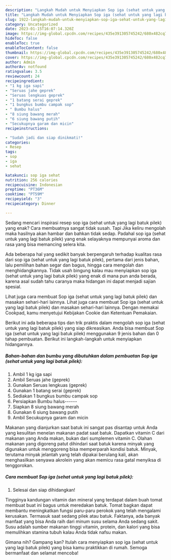 ```yaml
---
description: "Langkah Mudah untuk Menyiapkan Sop iga (sehat untuk yang lagi batuk pilek), Bikin Ngiler"
title: "Langkah Mudah untuk Menyiapkan Sop iga (sehat untuk yang lagi batuk pilek), Bikin Ngiler"
slug: 1922-langkah-mudah-untuk-menyiapkan-sop-iga-sehat-untuk-yang-lagi-batuk-pilek-bikin-ngiler
category: Uncategorized
date: 2023-01-15T16:07:14.320Z
image: https://img-global.cpcdn.com/recipes/435e391305745242/680x482cq70/sop-iga-sehat-untuk-yang-lagi-batuk-pilek-foto-resep-utama.jpg
hideToc: false
enableToc: true
enableTocContent: false
thumbnail: https://img-global.cpcdn.com/recipes/435e391305745242/680x482cq70/sop-iga-sehat-untuk-yang-lagi-batuk-pilek-foto-resep-utama.jpg
cover: https://img-global.cpcdn.com/recipes/435e391305745242/680x482cq70/sop-iga-sehat-untuk-yang-lagi-batuk-pilek-foto-resep-utama.jpg
author: Admin
authorAv: notfound
ratingvalue: 3.5
reviewcount: 24
recipeingredient:
- "1 kg iga sapi"
- "Seruas jahe geprek"
- "Seruas lengkuas geprek"
- "1 batang serai geprek"
- "1 bungkus bumbu campak sop"
- " Bumbu halus"
- "8 siung bawang merah"
- "6 siung bawang putih"
- "Secukupnya garam dan micin"
recipeinstructions:

- "Sudah jadi dan siap dinikmati!"
categories:
- Resep
tags:
- sop
- iga
- sehat

katakunci: sop iga sehat 
nutrition: 256 calories
recipecuisine: Indonesian
preptime: "PT36M"
cooktime: "PT59M"
recipeyield: "3"
recipecategory: Dinner

---
```



Sedang mencari inspirasi resep sop iga (sehat untuk yang lagi batuk pilek) yang enak? Cara membuatnya sangat tidak susah. Tapi Jika keliru mengolah maka hasilnya akan hambar dan bahkan tidak sedap. Padahal sop iga (sehat untuk yang lagi batuk pilek) yang enak selayaknya mempunyai aroma dan rasa yang bisa memancing selera kita.


Ada beberapa hal yang sedikit banyak berpengaruh terhadap kualitas rasa dari sop iga (sehat untuk yang lagi batuk pilek), pertama dari jenis bahan, lalu pemilihan bahan segar dan bagus, hingga cara mengolah dan menghidangkannya. Tidak usah bingung kalau mau menyiapkan sop iga (sehat untuk yang lagi batuk pilek) yang enak di mana pun anda berada, karena asal sudah tahu caranya maka hidangan ini dapat menjadi sajian spesial.

Lihat juga cara membuat Sop iga (sehat untuk yang lagi batuk pilek) dan masakan sehari-hari lainnya. Lihat juga cara membuat Sop iga (sehat untuk yang lagi batuk pilek) dan masakan sehari-hari lainnya. Dengan memakai Cookpad, kamu menyetujui Kebijakan Cookie dan Ketentuan Pemakaian.


Berikut ini ada beberapa tips dan trik praktis dalam mengolah sop iga (sehat untuk yang lagi batuk pilek) yang siap dikreasikan. Anda bisa membuat Sop iga (sehat untuk yang lagi batuk pilek) menggunakan 9 jenis bahan dan 0 tahap pembuatan. Berikut ini langkah-langkah untuk menyiapkan hidangannya.

<!--inarticleads1-->

##### Bahan-bahan dan bumbu yang dibutuhkan dalam pembuatan Sop iga (sehat untuk yang lagi batuk pilek):

1. Ambil 1 kg iga sapi
1. Ambil Seruas jahe (geprek)
1. Gunakan Seruas lengkuas (geprek)
1. Gunakan 1 batang serai (geprek)
1. Sediakan 1 bungkus bumbu campak sop
1. Persiapkan  Bumbu halus------
1. Siapkan 8 siung bawang merah
1. Gunakan 6 siung bawang putih
1. Ambil Secukupnya garam dan micin


Makanan yang dianjurkan saat batuk ini sangat pas disantap untuk Anda yang kesulitan menelan makanan padat saat batuk. Dapatkan vitamin C dari makanan yang Anda makan, bukan dari sumplemen vitamin C. Olahan makanan yang digoreng patut dihindari saat batuk karena minyak yang digunakan untuk menggoreng bisa memperparah kondisi batuk. Minyak, terutama minyak jelantah yang telah dipakai berulang kali, akan menghasilkan senyawa akrolein yang akan memicu rasa gatal menyiksa di tenggorokan. 

<!--inarticleads2-->

##### Cara membuat Sop iga (sehat untuk yang lagi batuk pilek):


1. Selesai dan siap dihidangkan!

Tingginya kandungan vitamin dan mineral yang terdapat dalam buah tomat membuat buat ini bagus untuk meredakan batuk. Tomat bagkan dapat membantu meningkatkan fungsi paru-paru perokok yang telah mengalami kerusakan. Termasuk saat sedang pilek atau batuk. Faktanya, ada banyak manfaat yang bisa Anda raih dari minum susu selama Anda sedang sakit. Susu adalah sumber makanan tinggi vitamin, protein, dan kalori yang bisa memulihkan stamina tubuh kalau Anda tidak nafsu makan. 

Gimana nih? Gampang kan? Itulah cara menyiapkan sop iga (sehat untuk yang lagi batuk pilek) yang bisa kamu praktikkan di rumah. Semoga bermanfaat dan selamat mencoba!
